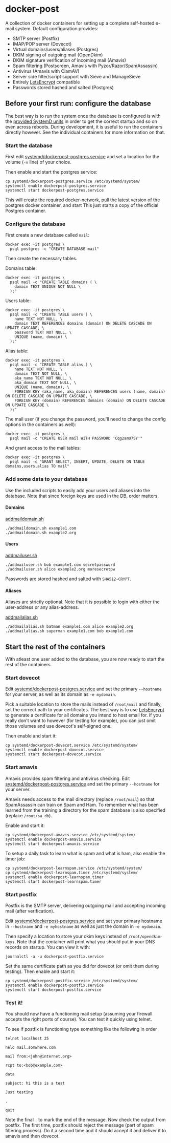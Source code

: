 # docker-post

A collection of docker containers for setting up a complete
self-hosted e-mail system. Default configuration provides:

* SMTP server (Postfix)
* IMAP/POP server (Dovecot)
* Virtual domains/users/aliases (Postgres)
* DKIM signing of outgoing mail (OpenDkim)
* DKIM signature verification of incoming mail (Amavis)
* Spam filtering (Postscreen, Amavis with Pyzor/Razor/SpamAssassin)
* Antivirus (Amavis with ClamAV)
* Server side filter/script support with Sieve and ManageSieve
* Entirely [LetsEncrypt](letsencrypt.org) compatible
* Passwords stored hashed and salted (Postgres)

## Before your first run: configure the database

The best way is to run the system once the database is configured is
with the
[provided SystemD units](https://github.com/spacecowboy/docker-post/tree/master/systemd)
in order to get the correct startup and so on even across
reboots. During development, it is useful to run the containers
directly however. See the individual containers for more information
on that.

### Start the database

First edit
[systemd/dockerpost-postgres.service](https://github.com/spacecowboy/docker-post/tree/master/systemd/dockerpost-postgres.service)
and set a location for the volume (`-v` line) of your choice.

Then enable and start the postgres service:

```
cp systemd/dockerpost-postgres.service /etc/systemd/system/
systemctl enable dockerpost-postgres.service
systemctl start dockerpost-postgres.service
```

This will create the required docker-network, pull the latest version of the postgres docker container, and start This just starts a copy of the official Postgres container.

### Configure the database

First create a new database called `mail`:

```
docker exec -it postgres \
  psql postgres -c "CREATE DATABASE mail"
```

Then create the necessary tables.

Domains table:

```
docker exec -it postgres \
  psql mail -c "CREATE TABLE domains ( \
    domain TEXT UNIQUE NOT NULL \
  );"
```

Users table:

```
docker exec -it postgres \
  psql mail -c "CREATE TABLE users ( \
    name TEXT NOT NULL, \
    domain TEXT REFERENCES domains (domain) ON DELETE CASCADE ON UPDATE CASCADE, \
    password TEXT NOT NULL, \
    UNIQUE (name, domain) \
  );"
```

Alias table:

```
docker exec -it postgres \
  psql mail -c "CREATE TABLE alias ( \
    name TEXT NOT NULL, \
    domain TEXT NOT NULL, \
    aka_name TEXT NOT NULL, \
    aka_domain TEXT NOT NULL, \
    UNIQUE (name, domain), \
    FOREIGN KEY (aka_name, aka_domain) REFERENCES users (name, domain) ON DELETE CASCADE ON UPDATE CASCADE, \
    FOREIGN KEY (domain) REFERENCES domains (domain) ON DELETE CASCADE ON UPDATE CASCADE \
  );"
```

The mail user (if you change the password, you'll need to change the
config options in the containers as well):

```
docker exec -it postgres \
  psql mail -c "CREATE USER mail WITH PASSWORD 'Cqg2amU7SY'"
```

And grant access to the mail tables:

```
docker exec -it postgres \
  psql mail -c "GRANT SELECT, INSERT, UPDATE, DELETE ON TABLE domains,users,alias TO mail"
```

### Add some data to your database

Use the included scripts to easily add your users and aliases into the
database. Note that since foreign keys are used in the DB, order
matters.

#### Domains

[addmaildomain.sh](https://github.com/spacecowboy/docker-post/blob/master/addmaildomain.sh)

```
./addmaildomain.sh example1.com
./addmaildomain.sh example2.org
```

#### Users

[addmailuser.sh](https://github.com/spacecowboy/docker-post/blob/master/addmailuser.sh)

```
./addmailuser.sh bob example1.com secretpassword
./addmailuser.sh alice example2.org moresecretpw
```

Passwords are stored hashed and salted with `SHA512-CRYPT`.

#### Aliases

Aliases are strictly optional. Note that it is possible to login with
either the user-address or any alias-address.

[addmailalias.sh](https://github.com/spacecowboy/docker-post/blob/master/addmailalias.sh)

```
./addmailalias.sh batman example1.com alice example2.org
./addmailalias.sh superman example1.com bob example1.com
```

## Start the rest of the containers

With atleast one user added to the database, you are now ready to
start the rest of the containers.

### Start dovecot

Edit
[systemd/dockerpost-postgres.service](https://github.com/spacecowboy/docker-post/tree/master/systemd/dockerpost-dovecot.service)
and set the primary `--hostname` for your server, as well as its
domain as `-e mydomain`.

Pick a suitable location to store the mails instead of `/root/mail`
and finally, set the correct path to your certificates. The best way
is to use [LetsEncrypt](letsencrypt.org) to generate a certificate for
all domains you intend to host email for. If you really don't want
to however (for testing for example), you can just omit those volumes
and use dovecot's self-signed one.

Then enable and start it:

```
cp systemd/dockerpost-dovecot.service /etc/systemd/system/
systemctl enable dockerpost-dovecot.service
systemctl start dockerpost-dovecot.service
```

### Start amavis

Amavis provides spam filtering and antivirus checking. Edit
[systemd/dockerpost-postgres.service](https://github.com/spacecowboy/docker-post/tree/master/systemd/dockerpost-amavis.service)
and set the primary `--hostname` for your server.

Amavis needs access to the mail directory (replace `/root/mail`) so
that SpamAssassin can train on Spam and Ham. To remember what has been
learned from the training a directory for the spam database is also
specified (replace `/root/sa_db`).

Enable and start it:

```
cp systemd/dockerpost-amavis.service /etc/systemd/system/
systemctl enable dockerpost-amavis.service
systemctl start dockerpost-amavis.service
```

To setup a daily task to learn what is spam and what is ham, also
enable the timer job:

```
cp systemd/dockerpost-learnspam.service /etc/systemd/system/
cp systemd/dockerpost-learnspam.timer /etc/systemd/system/
systemctl enable dockerpost-learnspam.timer
systemctl start dockerpost-learnspam.timer
```

### Start postfix

Postfix is the SMTP server, delivering outgoing mail and accepting
incoming mail (after verification).

Edit
[systemd/dockerpost-postgres.service](https://github.com/spacecowboy/docker-post/tree/master/systemd/dockerpost-amavis.service)
and set your primary hostname in `--hostname` and `-e myhostname` as well as just the domain in `-e mydomain`.

Then specify a location to store your dkim keys instead of `/root/opendkim-keys`. Note that the container will print what you should put in your DNS records on startup. You can view it with:

    journalctl -a -u dockerpost-postfix.service

Set the same certificate path as you did for dovecot (or omit them
during testing). Then enable and start it:

```
cp systemd/dockerpost-postfix.service /etc/systemd/system/
systemctl enable dockerpost-postfix.service
systemctl start dockerpost-postfix.service
```

### Test it!

You should now have a functioning mail setup (assuming your firewall
accepts the right ports of course). You can test it quickly using telnet.

To see if postfix is functioning type something like the following in order

```
telnet localhost 25

helo mail.somwhere.com

mail from:<john@internet.org>

rcpt to:<bob@example.com>

data

subject: hi this is a test

Just testing

.

quit
```

Note the final `.` to mark the end of the message. Now check the
output from postfix. The first time, postfix should reject the message
(part of spam filtering process). Do it a second time and it should
accept it and deliver it to amavis and then dovecot.

